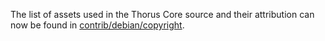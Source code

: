 The list of assets used in the Thorus Core source and their attribution can now be found in [contrib/debian/copyright](../contrib/debian/copyright).
